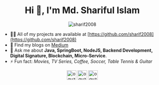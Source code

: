 <h1 align="center">Hi 👋, I'm Md. Shariful Islam</h1>

<p align="center">
  <img src="https://komarev.com/ghpvc/?username=sharif2008" alt="sharif2008" />
</p>

<!--img src="https://github-readme-stats.vercel.app/api?username=sharif2008&count_private=true&show_icons=true&theme=yeblu" alt="Code Statistics"-->


- 👨‍💻 All of my projects are available at [https://github.com/sharif2008](https://github.com/sharif2008)
- 📝 Find my blogs on [Medium](https://medium.com/@sharif2008)
- 💬 Ask me about **Java, SpringBoot, NodeJS, Backend Development, Digital Signature, Blockchain, Micro-Service**.
- ⚡ Fun fact: *Movies, TV Series, Coffee, Soccer, Table Tennis & Guitar*

<p align="center">
<a href="https://www.linkedin.com/in/sharif2008/" target="blank"><img align="center" src="https://cdn.jsdelivr.net/npm/simple-icons@3.0.1/icons/linkedin.svg" alt="oguzhankarahan" height="30" width="30" /></a>
<a href="https://stackoverflow.com/users/1540689/sharif2008" target="blank"><img align="center" src="https://cdn.jsdelivr.net/npm/simple-icons@3.0.1/icons/stackoverflow.svg" alt="oguzhankarahan" height="30" width="30" /></a>
<a href="https://medium.com/@sharif2008" target="blank"><img align="center" src="https://cdn.jsdelivr.net/npm/simple-icons@3.13.0/icons/medium.svg" alt="oguzhankarahan" height="30" width="30" /></a>

</p>
<!--
**sharif2008/sharif2008** is a ✨ _special_ ✨ repository because its `README.md` (this file) appears on your GitHub profile.

Here are some ideas to get you started:

- 🔭 I’m currently working on ...
- 🌱 I’m currently learning ...
- 👯 I’m looking to collaborate on ...
- 🤔 I’m looking for help with ...
- 💬 Ask me about ...
- 📫 How to reach me: ...
- 😄 Pronouns: ...
- ⚡ Fun fact: ...
-->
